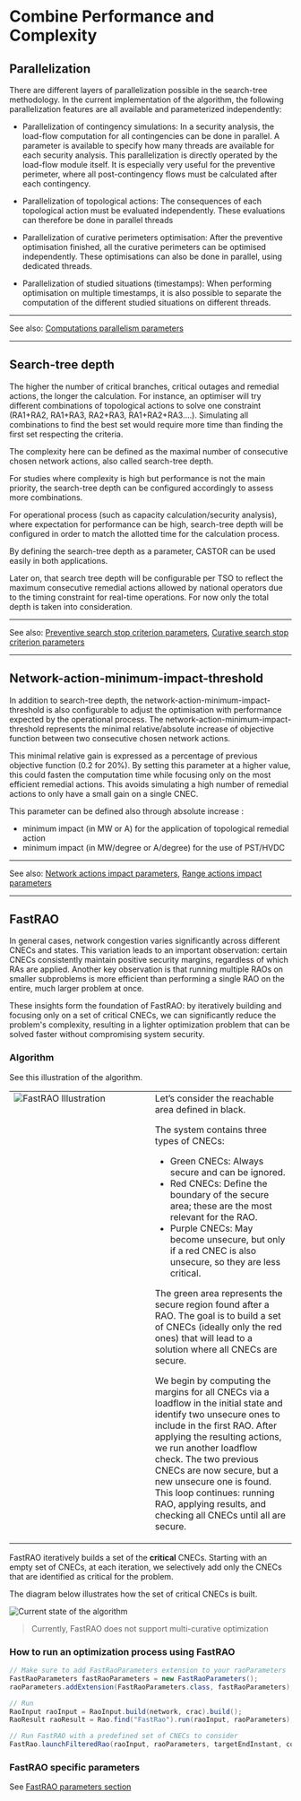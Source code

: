 # Combine Performance and Complexity

## Parallelization

There are different layers of parallelization possible in the search-tree methodology. In the current implementation
of the algorithm, the following parallelization features are all available and parameterized independently:

- Parallelization of contingency simulations:
In a security analysis, the load-flow computation for all contingencies can be done in parallel. A parameter is 
available to specify how many threads are available for each security analysis. This parallelization is directly
operated by the load-flow module itself. It is especially very useful for the preventive perimeter, where all
post-contingency flows must be calculated after each contingency.

- Parallelization of topological actions:
The consequences of each topological action must be evaluated independently. These evaluations can therefore be done
in parallel threads

- Parallelization of curative perimeters optimisation:
After the preventive optimisation finished, all the curative perimeters can be optimised independently. 
These optimisations can also be done in parallel, using dedicated threads.
 
- Parallelization of studied situations (timestamps):
When performing optimisation on multiple timestamps, it is also possible to separate the computation of 
the different studied situations on different threads.

---
See also: [Computations parallelism parameters](/parameters.md#multi-threading-parameters)

---

## Search-tree depth

The higher the number of critical branches, critical outages and remedial actions, the longer the calculation. 
For instance, an optimiser will try different combinations of topological actions to solve one constraint 
(RA1+RA2, RA1+RA3, RA2+RA3, RA1+RA2+RA3….). Simulating all combinations to find the best set would require 
more time than finding the first set respecting the criteria.

The complexity here can be defined as the maximal number of consecutive chosen network actions, also called search-tree depth.

For studies where complexity is high but performance is not the main priority, the search-tree depth can be configured 
accordingly to assess more combinations.

For operational process (such as capacity calculation/security analysis), where expectation for performance can be high, 
search-tree depth will be configured in order to match the allotted time for the calculation process.

By defining the search-tree depth as a parameter, CASTOR can be used easily in both applications.

Later on, that search tree depth will be configurable per TSO to reflect the maximum consecutive remedial actions allowed
by national operators due to the timing constraint for real-time operations. For now only the total depth is taken into
consideration.

---
See also: [Preventive search stop criterion parameters](/parameters.md#max-preventive-search-tree-depth), [Curative search stop criterion parameters](/parameters.md#max-curative-search-tree-depth)

---

## Network-action-minimum-impact-threshold

In addition to search-tree depth, the network-action-minimum-impact-threshold is also configurable to adjust the 
optimisation with performance expected by the operational process. The network-action-minimum-impact-threshold 
represents the minimal relative/absolute increase of objective function between two consecutive chosen network actions.
 
This minimal relative gain is expressed as a percentage of previous objective function (0.2 for 20%). 
By setting this parameter at a higher value, this could fasten the computation time while focusing only 
on the most efficient remedial actions. This avoids simulating a high number of remedial actions to only have
a small gain on a single CNEC.

This parameter can be defined also through absolute increase :
- minimum impact (in MW or A) for the application of topological remedial action 
- minimum impact (in MW/degree or A/degree) for the use of PST/HVDC

---
See also: [Network actions impact parameters](/parameters.md#network-actions-optimisation-parameters), [Range actions impact parameters](/parameters.md#range-actions-optimisation-parameters)

---

## FastRAO

In general cases, network congestion varies significantly across different CNECs and states.
This variation leads to an important observation: certain CNECs consistently maintain positive security margins, regardless of which RAs are applied.
Another key observation is that running multiple RAOs on smaller subproblems is more efficient than performing a single RAO on the entire, much larger problem at once.

These insights form the foundation of FastRAO: by iteratively building and focusing only on a set of critical CNECs, 
we can significantly reduce the problem's complexity, resulting in a lighter optimization problem that can be solved 
faster without compromising system security.

### Algorithm

See this illustration of the algorithm.



<table>
  <tr>
    <td style="vertical-align: top; width:50%;">
      <img src="../_static/img/FastRAO.gif" alt="FastRAO Illustration" style="max-width:100%;">
    </td>
    <td style="vertical-align: middle; width:50%;">
    Let’s consider the reachable area defined in black.

The system contains three types of CNECs:
- Green CNECs: Always secure and can be ignored.
- Red CNECs: Define the boundary of the secure area; these are the most relevant for the RAO.
- Purple CNECs: May become unsecure, but only if a red CNEC is also unsecure, so they are less critical.

The green area represents the secure region found after a RAO. The goal is to build a set of CNECs (ideally only the red ones) 
that will lead to a solution where all CNECs are secure.

We begin by computing the margins for all CNECs via a loadflow in the initial state and identify two unsecure ones to 
include in the first RAO. After applying the resulting actions, we run another loadflow check. The two previous CNECs
are now secure, but a new unsecure one is found. This loop continues: running RAO, applying results, and checking 
all CNECs until all are secure.
    </td>
  </tr>
</table>


FastRAO iteratively builds a set of the **critical** CNECs. Starting with an empty set of CNECs, at each iteration,
we selectively add only the CNECs that are identified as critical for the problem. 

The diagram below illustrates how the set of critical CNECs is built.

![Current state of the algorithm](../_static/img/FastRAO.png)

> Currently, FastRAO does not support multi-curative optimization


### How to run an optimization process using FastRAO

```java
// Make sure to add FastRaoParameters extension to your raoParameters
FastRaoParameters fastRaoParameters = new FastRaoParameters();
raoParameters.addExtension(FastRaoParameters.class, fastRaoParameters);

// Run 
RaoInput raoInput = RaoInput.build(network, crac).build();
RaoResult raoResult = Rao.find("FastRao").run(raoInput, raoParameters);

// Run FastRAO with a predefined set of CNECs to consider
FastRao.launchFilteredRao(raoInput, raoParameters, targetEndInstant, consideredCnecs);
```

### FastRAO specific parameters

See [FastRAO parameters section](../parameters/implementation-specific-parameters.md#number-of-cnecs-to-add)

